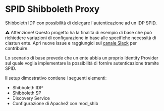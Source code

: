 # SPID Shibboleth Proxy

Shibboleth IDP con possibilità di delegare l'autenticazione ad un IDP SPID.

⚠️ Attenzione! Questo progetto ha la finalità di esempio di base che può richiedere variazioni di configurazione in base alle specifiche necessità di ciastun ente. Apri nuove issue e raggiungici sul [canale Slack](https://developersitalia.slack.com/archives/C73R3UQE8) per contribuire.

Lo scenario di base prevede che un ente abbia un proprio Identity Provider sul quale voglia implementare la possibilità di fornire autenticazione tramite SPID.

Il setup dimostrativo contiene i seguenti elementi:

- Shibboleth IDP
- Shibboleth SP
- Discovery Service
- Configurazione di Apache2 con mod_shib